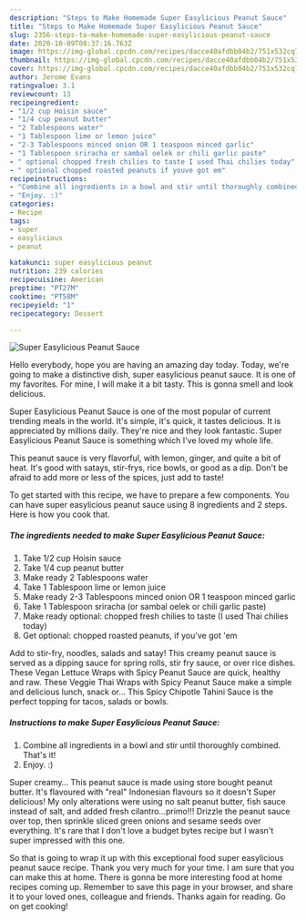 ```yaml
---
description: "Steps to Make Homemade Super Easylicious Peanut Sauce"
title: "Steps to Make Homemade Super Easylicious Peanut Sauce"
slug: 2356-steps-to-make-homemade-super-easylicious-peanut-sauce
date: 2020-10-09T08:37:16.763Z
image: https://img-global.cpcdn.com/recipes/dacce40afdbb04b2/751x532cq70/super-easylicious-peanut-sauce-recipe-main-photo.jpg
thumbnail: https://img-global.cpcdn.com/recipes/dacce40afdbb04b2/751x532cq70/super-easylicious-peanut-sauce-recipe-main-photo.jpg
cover: https://img-global.cpcdn.com/recipes/dacce40afdbb04b2/751x532cq70/super-easylicious-peanut-sauce-recipe-main-photo.jpg
author: Jerome Evans
ratingvalue: 3.1
reviewcount: 13
recipeingredient:
- "1/2 cup Hoisin sauce"
- "1/4 cup peanut butter"
- "2 Tablespoons water"
- "1 Tablespoon lime or lemon juice"
- "2-3 Tablespoons minced onion OR 1 teaspoon minced garlic"
- "1 Tablespoon sriracha or sambal oelek or chili garlic paste"
- " optional chopped fresh chilies to taste I used Thai chilies today"
- " optional chopped roasted peanuts if youve got em"
recipeinstructions:
- "Combine all ingredients in a bowl and stir until thoroughly combined. That&#39;s it!"
- "Enjoy. :)"
categories:
- Recipe
tags:
- super
- easylicious
- peanut

katakunci: super easylicious peanut 
nutrition: 239 calories
recipecuisine: American
preptime: "PT27M"
cooktime: "PT58M"
recipeyield: "1"
recipecategory: Dessert

---
```



![Super Easylicious Peanut Sauce](https://img-global.cpcdn.com/recipes/dacce40afdbb04b2/751x532cq70/super-easylicious-peanut-sauce-recipe-main-photo.jpg)

Hello everybody, hope you are having an amazing day today. Today, we're going to make a distinctive dish, super easylicious peanut sauce. It is one of my favorites. For mine, I will make it a bit tasty. This is gonna smell and look delicious.

Super Easylicious Peanut Sauce is one of the most popular of current trending meals in the world. It's simple, it's quick, it tastes delicious. It is appreciated by millions daily. They're nice and they look fantastic. Super Easylicious Peanut Sauce is something which I've loved my whole life.

This peanut sauce is very flavorful, with lemon, ginger, and quite a bit of heat. It&#39;s good with satays, stir-frys, rice bowls, or good as a dip. Don&#39;t be afraid to add more or less of the spices, just add to taste!


To get started with this recipe, we have to prepare a few components. You can have super easylicious peanut sauce using 8 ingredients and 2 steps. Here is how you cook that.

<!--inarticleads1-->

##### The ingredients needed to make Super Easylicious Peanut Sauce:

1. Take 1/2 cup Hoisin sauce
1. Take 1/4 cup peanut butter
1. Make ready 2 Tablespoons water
1. Take 1 Tablespoon lime or lemon juice
1. Make ready 2-3 Tablespoons minced onion OR 1 teaspoon minced garlic
1. Take 1 Tablespoon sriracha (or sambal oelek or chili garlic paste)
1. Make ready  optional: chopped fresh chilies to taste (I used Thai chilies today)
1. Get  optional: chopped roasted peanuts, if you&#39;ve got &#39;em


Add to stir-fry, noodles, salads and satay! This creamy peanut sauce is served as a dipping sauce for spring rolls, stir fry sauce, or over rice dishes. These Vegan Lettuce Wraps with Spicy Peanut Sauce are quick, healthy and raw. These Veggie Thai Wraps with Spicy Peanut Sauce make a simple and delicious lunch, snack or… This Spicy Chipotle Tahini Sauce is the perfect topping for tacos, salads or bowls. 

<!--inarticleads2-->

##### Instructions to make Super Easylicious Peanut Sauce:

1. Combine all ingredients in a bowl and stir until thoroughly combined. That&#39;s it!
1. Enjoy. :)


Super creamy… This peanut sauce is made using store bought peanut butter. It&#39;s flavoured with &#34;real&#34; Indonesian flavours so it doesn&#39;t Super delicious! My only alterations were using no salt peanut butter, fish sauce instead of salt, and added fresh cilantro…primo!!! Drizzle the peanut sauce over top, then sprinkle sliced green onions and sesame seeds over everything. It&#39;s rare that I don&#39;t love a budget bytes recipe but I wasn&#39;t super impressed with this one. 

So that is going to wrap it up with this exceptional food super easylicious peanut sauce recipe. Thank you very much for your time. I am sure that you can make this at home. There is gonna be more interesting food at home recipes coming up. Remember to save this page in your browser, and share it to your loved ones, colleague and friends. Thanks again for reading. Go on get cooking!
